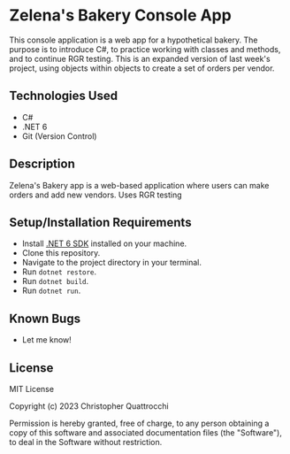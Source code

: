 # Zelena's Bakery Console App

This console application is a web app for a hypothetical bakery. The purpose is to introduce C#, to practice working with classes and methods, and to continue RGR testing.
This is an expanded version of last week's project, using objects within objects to create a set of orders per vendor.

## Technologies Used
- C#
- .NET 6
- Git (Version Control)

## Description
Zelena's Bakery app is a web-based application where users can make orders and add new vendors. Uses RGR testing

## Setup/Installation Requirements
- Install [.NET 6 SDK](https://dotnet.microsoft.com/download/dotnet/6.0) installed on your machine.
- Clone this repository.
- Navigate to the project directory in your terminal.
- Run `dotnet restore`.
- Run `dotnet build`.
- Run `dotnet run`.


## Known Bugs
- Let me know!

## License
MIT License

Copyright (c) 2023 Christopher Quattrocchi

Permission is hereby granted, free of charge, to any person obtaining a copy of this software and associated documentation files (the "Software"), to deal in the Software without restriction.